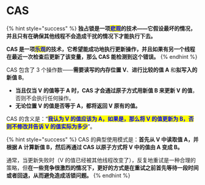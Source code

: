 # CAS

{% hint style="success" %}
**独占锁是一项**<mark style="color:blue;">**悲观**</mark>**的技术——它假设最坏的情况，并且只有在确保其他线程不会造成干扰的情况下才能执行下去。**

**CAS 是一项**<mark style="color:blue;">**乐观**</mark>**的技术，它希望能成功地执行更新操作，并且如果有另一个线程在最近一次检查后更新了该变量，那么 CAS 能检测到这个错误。**
{% endhint %}

CAS 包含了 3 个操作数——**需要读写的内存位置 V**、**进行比较的值 A** 和**拟写入的新值 B**。

* **当且仅当 V 的值等于 A 时，CAS 才会通过原子方式用新值 B 来更新 V 的值**，否则不会执行任何操作。
* **无论位置 V 的值是否等于 A，都将返回 V 原有的值。**

CAS 的含义是：“<mark style="color:blue;">**我认为 V 的值应该为 A，如果是，那么将 V 的值更新为 B，否则不修改并告诉 V 的值实际为多少**</mark>”。

{% hint style="success" %}
CAS 的典型使用模式是：**首先从 V 中读取值 A，并根据 A 计算新值 B，然后再通过 CAS 以原子方式将 V 中的值由 A 变成 B。**

通常，当更新失败时（V 的值已经被其他线程改变了），反复地重试是一种合理的策略，但**在一些竞争很激烈的情况下，更好的方式是在重试之前首先等待一段时间或者回退，从而避免造成活锁问题。**
{% endhint %}
